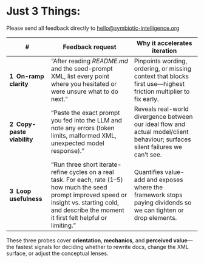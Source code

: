 # Just 3 Things:

Please send all feedback directly to [hello@symbiotic-intelligence.org](mailto:hello@symbiotic-intelligence.org)

| #                          | Feedback request                                                                                                                                                                                              | Why it accelerates iteration                                                                                                   |
| -------------------------- | ------------------------------------------------------------------------------------------------------------------------------------------------------------------------------------------------------------- | ------------------------------------------------------------------------------------------------------------------------------ |
| **1 On-ramp clarity**      | “After reading *README.md* and the seed-prompt XML, list every point where you hesitated or were unsure what to do next.”                                                                                     | Pinpoints wording, ordering, or missing context that blocks first use—highest friction multiplier to fix early.                |
| **2 Copy-paste viability** | “Paste the exact prompt you fed into the LLM and note any errors (token limits, malformed XML, unexpected model response).”                                                                                   | Reveals real-world divergence between our ideal flow and actual model/client behaviour; surfaces silent failures we can’t see. |
| **3 Loop usefulness**      | “Run three short iterate-refine cycles on a real task. For each, rate (1–5) how much the seed prompt improved speed or insight vs. starting cold, and describe the moment it first felt helpful or limiting.” | Quantifies value-add and exposes where the framework stops paying dividends so we can tighten or drop elements.                |

These three probes cover **orientation**, **mechanics**, and **perceived value**—the fastest signals for deciding whether to rewrite docs, change the XML surface, or adjust the conceptual lenses.
